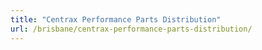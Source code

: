 ```yaml
---
title: "Centrax Performance Parts Distribution"
url: /brisbane/centrax-performance-parts-distribution/
---
```

